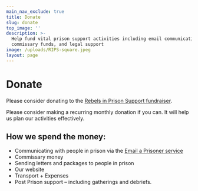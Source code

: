 ```yaml
---
main_nav_exclude: true
title: Donate
slug: donate
top_image: ''
description: >-
  Help fund vital prison support activities including email communication,
  commissary funds, and legal support
image: /uploads/RIPS-square.jpeg
layout: page
---
```


# Donate

Please consider donating to the [Rebels in Prison Support fundraiser](https://chuffed.org/project/rips).

Please consider making a recurring monthly donation if you can. It will help us plan our activities effectively.

## How we spend the money:

* Communicating with people in prison via the [Email a Prisoner service](https://www.emailaprisoner.com/)
* Commissary money
* Sending letters and packages to people in prison
* Our website
* Transport + Expenses
* Post Prison support – including gatherings and debriefs.
